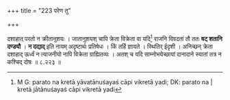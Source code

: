 +++
title = "223 परेण तु"

+++


दशाहात् परतो न क्रीतानुशयः । जातानुशयश् चापि क्रेता विक्रेता वा यदि[^७४] राजनि विवदतां तौ ततः **षट् शतानि दण्ड्यौ** । **न दद्याद्** इति नायम् अदृष्टार्थः प्रतिषेधः । किं तर्हि ज्ञायते । स्थितिर् ईदृशी । अनिच्छन् क्रेता दशाहाद् ऊर्ध्वं न त्याजनीयो नापि विक्रेता ग्राह्यितव्यः । अतश् च यदि साम्नोभयेच्छायां दानादाने स्यातां तत्र न कश्चिद् दोषः ॥ ८.२२३ ॥


[^७४]:
     M G: parato na kretā yāvatānuśayaś cāpi vikretā yadi; DK: parato na | kretā jātānuśayaś cāpi vikretā yadi